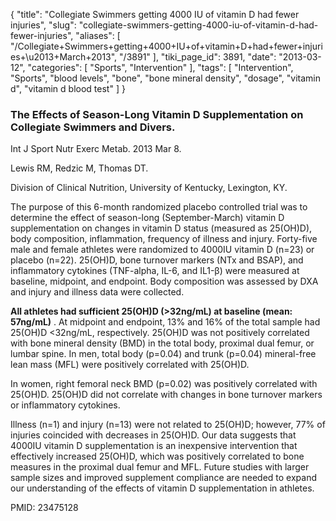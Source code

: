 {
    "title": "Collegiate Swimmers getting 4000 IU of vitamin D had fewer injuries",
    "slug": "collegiate-swimmers-getting-4000-iu-of-vitamin-d-had-fewer-injuries",
    "aliases": [
        "/Collegiate+Swimmers+getting+4000+IU+of+vitamin+D+had+fewer+injuries+\u2013+March+2013",
        "/3891"
    ],
    "tiki_page_id": 3891,
    "date": "2013-03-12",
    "categories": [
        "Sports",
        "Intervention"
    ],
    "tags": [
        "Intervention",
        "Sports",
        "blood levels",
        "bone",
        "bone mineral density",
        "dosage",
        "vitamin d",
        "vitamin d blood test"
    ]
}


### The Effects of Season-Long Vitamin D Supplementation on Collegiate Swimmers and Divers.

Int J Sport Nutr Exerc Metab. 2013 Mar 8.

Lewis RM, Redzic M, Thomas DT.

Division of Clinical Nutrition, University of Kentucky, Lexington, KY.

The purpose of this 6-month randomized placebo controlled trial was to determine the effect of season-long (September-March) vitamin D supplementation on changes in vitamin D status (measured as 25(OH)D), body composition, inflammation, frequency of illness and injury. Forty-five male and female athletes were randomized to 4000IU vitamin D (n=23) or placebo (n=22). 25(OH)D, bone turnover markers (NTx and BSAP), and inflammatory cytokines (TNF-alpha, IL-6, and IL1-β) were measured at baseline, midpoint, and endpoint. Body composition was assessed by DXA and injury and illness data were collected. 

 **All athletes had sufficient 25(OH)D (>32ng/mL) at baseline (mean: 57ng/mL)** . At midpoint and endpoint, 13% and 16% of the total sample had 25(OH)D <32ng/mL, respectively. 25(OH)D was not positively correlated with bone mineral density (BMD) in the total body, proximal dual femur, or lumbar spine. In men, total body (p=0.04) and trunk (p=0.04) mineral-free lean mass (MFL) were positively correlated with 25(OH)D. 

In women, right femoral neck BMD (p=0.02) was positively correlated with 25(OH)D. 25(OH)D did not correlate with changes in bone turnover markers or inflammatory cytokines. 

Illness (n=1) and injury (n=13) were not related to 25(OH)D; however, 77% of injuries coincided with decreases in 25(OH)D. Our data suggests that 4000IU vitamin D supplementation is an inexpensive intervention that effectively increased 25(OH)D, which was positively correlated to bone measures in the proximal dual femur and MFL. Future studies with larger sample sizes and improved supplement compliance are needed to expand our understanding of the effects of vitamin D supplementation in athletes.

PMID:     23475128